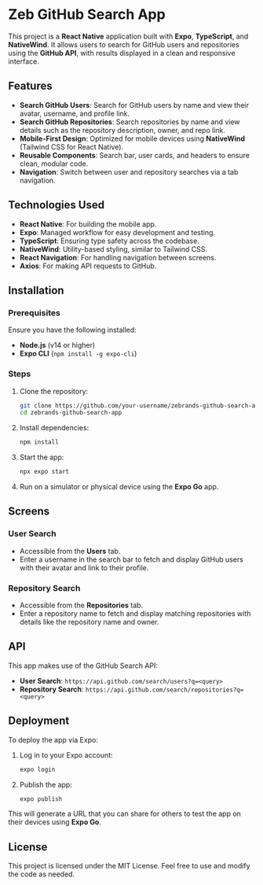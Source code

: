# Zeb GitHub Search App

This project is a **React Native** application built with **Expo**, **TypeScript**, and **NativeWind**. It allows users to search for GitHub users and repositories using the **GitHub API**, with results displayed in a clean and responsive interface.

## Features

- **Search GitHub Users**: Search for GitHub users by name and view their avatar, username, and profile link.
- **Search GitHub Repositories**: Search repositories by name and view details such as the repository description, owner, and repo link.
- **Mobile-First Design**: Optimized for mobile devices using **NativeWind** (Tailwind CSS for React Native).
- **Reusable Components**: Search bar, user cards, and headers to ensure clean, modular code.
- **Navigation**: Switch between user and repository searches via a tab navigation.

## Technologies Used

- **React Native**: For building the mobile app.
- **Expo**: Managed workflow for easy development and testing.
- **TypeScript**: Ensuring type safety across the codebase.
- **NativeWind**: Utility-based styling, similar to Tailwind CSS.
- **React Navigation**: For handling navigation between screens.
- **Axios**: For making API requests to GitHub.

## Installation

### Prerequisites

Ensure you have the following installed:

- **Node.js** (v14 or higher)
- **Expo CLI** (`npm install -g expo-cli`)

### Steps

1. Clone the repository:
    ```bash
    git clone https://github.com/your-username/zebrands-github-search-app.git
    cd zebrands-github-search-app
    ```

2. Install dependencies:
    ```bash
    npm install
    ```

3. Start the app:
    ```bash
    npx expo start
    ```

4. Run on a simulator or physical device using the **Expo Go** app.

## Screens

### User Search
- Accessible from the **Users** tab. 
- Enter a username in the search bar to fetch and display GitHub users with their avatar and link to their profile.

### Repository Search
- Accessible from the **Repositories** tab.
- Enter a repository name to fetch and display matching repositories with details like the repository name and owner.

## API

This app makes use of the GitHub Search API:

- **User Search**: `https://api.github.com/search/users?q=<query>`
- **Repository Search**: `https://api.github.com/search/repositories?q=<query>`

## Deployment

To deploy the app via Expo:

1. Log in to your Expo account:
    ```bash
    expo login
    ```

2. Publish the app:
    ```bash
    expo publish
    ```

This will generate a URL that you can share for others to test the app on their devices using **Expo Go**.

## License

This project is licensed under the MIT License. Feel free to use and modify the code as needed.

